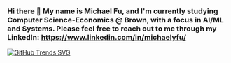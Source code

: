 ### Hi there 👋 My name is Michael Fu, and I'm currently studying Computer Science-Economics @ Brown, with a focus in AI/ML and Systems. Please feel free to reach out to me through my LinkedIn: https://www.linkedin.com/in/michaelyfu/

[![GitHub Trends SVG](https://api.githubtrends.io/user/svg/michaelyfu/langs)](https://githubtrends.io)

<!--
**michaelyfu/michaelyfu** is a ✨ _special_ ✨ repository because its `README.md` (this file) appears on your GitHub profile.

Here are some ideas to get you started:

- 🔭 I’m currently working on ...
- 🌱 I’m currently learning ...
- 👯 I’m looking to collaborate on ...
- 🤔 I’m looking for help with ...
- 💬 Ask me about ...
- 📫 How to reach me: ...
- 😄 Pronouns: ...
- ⚡ Fun fact: ...
-->
